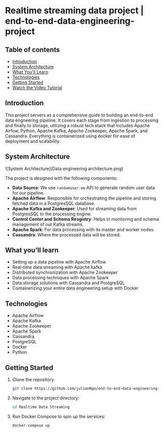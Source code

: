 # Realtime streaming data project | end-to-end-data-engineering-project

## Table of contents
- [Introduction](#introduction)
- [System Architecture](#system-architecture)
- [What You'll Learn](#what-youll-learn)
- [Technologies](#technologies)
- [Getting Started](#getting-started)
- [Watch the Video Tutorial](#watch-the-video-tutorial)

## Introduction

This project servers as a comprehensive guide to building an end-to-end data engneering pipeline. It covers each stage from ingestion to processing and finally to storage, utilizing a robust tech stack that includes Apache Airfow, Python, Apache Kafka, Apache Zookeeper, Apache Spark, and Cassandra. Everything is containerized using docker for ease of deployment and scalability.

## System Architecture 

![System Architecture](Data engineering architecture.png)

The project is designed with the following components:

- **Data Source**: We use `randomuser.me` API to generate random user data for our pipeline.
- **Apache Airflow**: Responsible for orchestrating the pipeline and storing fetched data in a PostgresSQL database.
- **Apache Kafka and Zookeeper**: Used for streaming data from PostgresSQL to the processing engine.
- **Control Center and Schema Resgistry**: Helps in monitoring and schema management of out Kafka streams.
- **Apache Spark**: For data processing with its master and worker nodes.
- **Cassandra**: Where the processed data will be stored.


## What you'll learn

- Setting up a data pipeline with Apache Airflow
- Real-time data streaming with Apache kafka
- Distributed synchronization with Apache Zookeeper
- Data processing techniques with Apache Spark
- Data storage solutions with Cassandra and PostgreSQL
- Containerizing your entire data engineering setup with Docker

## Technologies

- Apache Airflow
- Apache Kafka
- Apache Zookeeper
- Apache Spark
- Cassandra
- PostgreSQL
- Docker
- Python

## Getting Started

1. Clone the repository:
    ```bash
    git clone https://github.com/julianNgo/end-to-end-data-engineering-project.git
    ```

2. Navigate to the project directory:
    ```bash
    cd Realtime Data Streaming
    ```

3. Run Docker Compose to spin up the services:
    ```bash
    docker-compose up
    ```